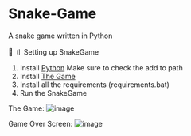# Snake-Game
A snake game written in Python

📁 〢 Setting up SnakeGame
1. Install [Python](https://www.python.org/ftp/python/3.10.0/python-3.10.0-amd64.exe)     Make sure to check the add to path
3. Install [The Game](https://github.com/CdIkEXPLOIT/Snake-Game/archive/refs/heads/main.zip)
4. Install all the requirements (requirements.bat)
5. Run the SnakeGame

The Game:
![image](https://user-images.githubusercontent.com/122708389/213959365-c5e52657-b1de-48a3-8889-451aed8bb89e.png)

Game Over Screen:
![image](https://user-images.githubusercontent.com/122708389/213959386-643c31b5-b9e3-472c-a3fe-968a2f18f96c.png)
